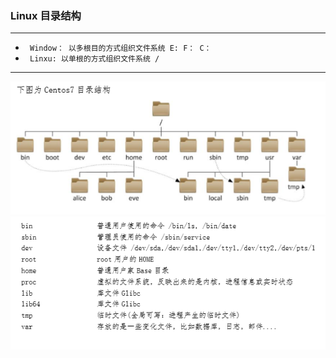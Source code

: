 ### Linux 目录结构
---
* ` Window： 以多根目的方式组织文件系统 E: F： C：`  
* ` Linxu: 以单根的方式组织文件系统 /`    
----
![文件目录](/Image/centos7.png)
![文件公牛](/Image/fileFunction.png)
